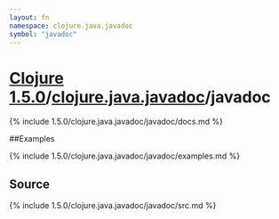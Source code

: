 ```yaml
---
layout: fn
namespace: clojure.java.javadoc
symbol: "javadoc"
---
```


# [Clojure 1.5.0](../../)/[clojure.java.javadoc](../)/javadoc

{% include 1.5.0/clojure.java.javadoc/javadoc/docs.md %}

##Examples

{% include 1.5.0/clojure.java.javadoc/javadoc/examples.md %}
## Source
{% include 1.5.0/clojure.java.javadoc/javadoc/src.md %}

